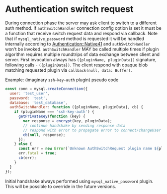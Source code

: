 # Authentication switch request

During connection phase the server may ask client to switch to a different auth method.
If `authSwitchHandler` connection config option is set it must be a function that receive
switch request data and respond via callback. Note that if `mysql_native_password` method is
requested it will be handled internally according to [Authentication::Native41]( https://dev.mysql.com/doc/internals/en/secure-password-authentication.html#packet-Authentication::Native41) and
`authSwitchHandler` won't be invoked. `authSwitchHandler` MAY be called multiple times if
plugin algorithm requires multiple roundtrips of data exchange between client and server.
First invocation always has `({pluginName, pluginData})` signature, following calls - `({pluginData})`.
The client respond with opaque blob matching requested plugin via `callback(null, data: Buffer)`.

Example: (imaginary `ssh-key-auth` plugin) pseudo code

```js
const conn = mysql.createConnection({
  user: 'test_user',
  password: 'test',
  database: 'test_database',
  authSwitchHandler: function ({pluginName, pluginData}, cb) {
    if (pluginName === 'ssh-key-auth') {
      getPrivateKey(function (key) {
        var response = encrypt(key, pluginData);
        // continue handshake by sending response data
        // respond with error to propagate error to connect/changeUser handlers
        cb(null, response);
      });
    } else {
      const err = new Error(`Unknown AuthSwitchRequest plugin name ${pluginName}`);
      err.fatal = true;
      cb(err);
    }
  }
});
```

Initial handshake always performed using `mysql_native_password` plugin. This will be possible to override in the future versions.
